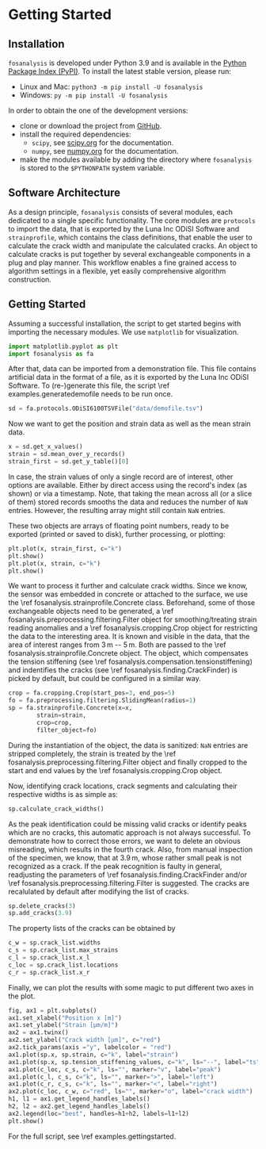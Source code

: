# Getting Started

## Installation
`fosanalysis` is developed under Python 3.9 and is available in the [Python Package Index (PyPI)](https://pypi.org/project/fosanalysis/).
To install the latest stable version, please run:
- Linux and Mac: `python3 -m pip install -U fosanalysis`
- Windows: `py -m pip install -U fosanalysis`

In order to obtain the one of the development versions:
- clone or download the project from [GitHub](https://github.com/TUD-IMB/fosanalysis).
- install the required dependencies:
    - `scipy`, see [scipy.org](https://scipy.org) for the documentation.
    - `numpy`, see [numpy.org](https://numpy.org) for the documentation.
- make the modules available by adding the directory where `fosanalysis` is stored to the `$PYTHONPATH` system variable.

## Software Architecture
As a design principle, `fosanalysis` consists of several modules, each dedicated to a single specific functionality.
The core modules are `protocols` to import the data, that is exported by the Luna Inc ODiSI Software and `strainprofile`, which contains the class definitions, that enable the user to calculate the crack width and manipulate the calculated cracks.
An object to calculate cracks is put together by several exchangeable components in a plug and play manner.
This workflow enables a fine grained access to algorithm settings in a flexible, yet easily comprehensive  algorithm construction.

## Getting Started
Assuming a successful installation, the script to get started begins with importing the necessary modules.
We use `matplotlib` for visualization.

```.py
import matplotlib.pyplot as plt
import fosanalysis as fa
```

After that, data can be imported from a demonstration file.
This file contains artificial data in the format of a file, as it is exported by the Luna Inc ODiSI Software.
To (re-)generate this file, the script \ref examples.generatedemofile needs to be run once.

```.py
sd = fa.protocols.ODiSI6100TSVFile("data/demofile.tsv")
```

Now we want to get the position and strain data as well as the mean strain data.

```.py
x = sd.get_x_values()
strain = sd.mean_over_y_records()
strain_first = sd.get_y_table()[0]
```

In case, the strain values of only a single record are of interest, other options are available.
Either by direct access using the record's index (as shown) or via a timestamp.
Note, that taking the mean across all (or a slice of them) stored records smooths the data and reduces the number of `NaN` entries.
However, the resulting array might still contain `NaN` entries.

These two objects are arrays of floating point numbers, ready to be exported (printed or saved to disk), further processing, or plotting:

```.py
plt.plot(x, strain_first, c="k")
plt.show()
plt.plot(x, strain, c="k")
plt.show()
```

We want to process it further and calculate crack widths.
Since we know, the sensor was embedded in concrete or attached to the surface, we use the \ref fosanalysis.strainprofile.Concrete class.
Beforehand, some of those exchangeable objects need to be generated, a \ref fosanalysis.preprocessing.filtering.Filter object for smoothing/treating strain reading anomalies and a \ref fosanalysis.cropping.Crop object for restricting the data to the interesting area.
It is known and visible in the data, that the area of interest ranges from 3 m -- 5 m.
Both are passed to the \ref fosanalysis.strainprofile.Concrete object.
The object, which compensates the tension stiffening (see \ref fosanalysis.compensation.tensionstiffening) and indentifies the cracks (see \ref fosanalysis.finding.CrackFinder) is picked by default, but could be configured in a similar way.

```.py
crop = fa.cropping.Crop(start_pos=3, end_pos=5)
fo = fa.preprocessing.filtering.SlidingMean(radius=1)
sp = fa.strainprofile.Concrete(x=x,
		strain=strain,
		crop=crop,
		filter_object=fo)
```

During the instantiation of the object, the data is sanitized: `NaN` entries are stripped completely, the strain is treated by the \ref fosanalysis.preprocessing.filtering.Filter object and finally cropped to the start and end values by the \ref fosanalysis.cropping.Crop object.

Now, identifying crack locations, crack segments and calculating their respective widths is as simple as:

```.py
sp.calculate_crack_widths()
```

As the peak identification could be missing valid cracks or identify peaks which are no cracks, this automatic approach is not always successful.
To demonstrate how to correct those errors, we want to delete an obvious misreading, which results in the fourth crack.
Also, from manual inspection of the specimen, we know, that at 3.9 m, whose rather small peak is not recognized as a crack.
If the peak recognition is faulty in general, readjusting the parameters of \ref fosanalysis.finding.CrackFinder and/or \ref fosanalysis.preprocessing.filtering.Filter is suggested.
The cracks are recalulated by default after modifying the list of cracks.

```.py
sp.delete_cracks(3)
sp.add_cracks(3.9)
```

The property lists of the cracks can be obtained by

```.py
c_w = sp.crack_list.widths
c_s = sp.crack_list.max_strains
c_l = sp.crack_list.x_l
c_loc = sp.crack_list.locations
c_r = sp.crack_list.x_r
```

Finally, we can plot the results with some magic to put different two axes in the plot.

```.py
fig, ax1 = plt.subplots()
ax1.set_xlabel("Position x [m]")
ax1.set_ylabel("Strain [µm/m]")
ax2 = ax1.twinx()
ax2.set_ylabel("Crack width [µm]", c="red")
ax2.tick_params(axis ="y", labelcolor = "red") 
ax1.plot(sp.x, sp.strain, c="k", label="strain")
ax1.plot(sp.x, sp.tension_stiffening_values, c="k", ls="--", label="ts")
ax1.plot(c_loc, c_s, c="k", ls="", marker="v", label="peak")
ax1.plot(c_l, c_s, c="k", ls="", marker=">", label="left")
ax1.plot(c_r, c_s, c="k", ls="", marker="<", label="right")
ax2.plot(c_loc, c_w, c="red", ls="", marker="o", label="crack width")
h1, l1 = ax1.get_legend_handles_labels()
h2, l2 = ax2.get_legend_handles_labels()
ax2.legend(loc="best", handles=h1+h2, labels=l1+l2)
plt.show()
```

For the full script, see \ref examples.gettingstarted.
